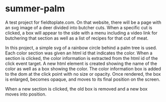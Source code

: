 # summer-palm

A test project for fieldtoplate.com.  On that website, there will be a page with an svg image of a deer
divided into butcher cuts.  When a specific cut is clicked, a box will appear to the side with a menu
including a video link for butchering that section as well as a list of recipes for that cut of meat.

In this project, a simple svg of a rainbow circle behind a palm tree is used.  Each color section was
given an html id that indicates the color.  When a section is clicked, the color information is extracted
from the html id of the click event target.  A new html element is created showing the name of the color
as well as a box showing the color.  The color information box is added to the dom at the click point with
no size or opacity.  Once rendered, the box is enlarged, becomes opaque, and moves to its final position
on the screen.

When a new section is clicked, the old box is removed and a new box moves into position.
